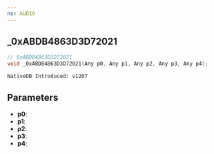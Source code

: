 ```yaml
---
ns: AUDIO
---
```

## _0xABDB4863D3D72021

```c
// 0xABDB4863D3D72021
void _0xABDB4863D3D72021(Any p0, Any p1, Any p2, Any p3, Any p4);
```

```
NativeDB Introduced: v1207
```

## Parameters
* **p0**:
* **p1**:
* **p2**:
* **p3**:
* **p4**:
